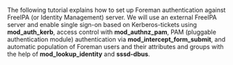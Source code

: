 
The following tutorial explains how to set up Foreman authentication against FreeIPA (or Identity Management) server. We will use an external FreeIPA server and enable single sign-on based on Kerberos-tickets using **mod_auth_kerb**, access control with **mod_authnz_pam**, PAM (pluggable authentication module) authentication via **mod_intercept_form_submit**, and automatic population of Foreman users and their attributes and groups with the help of **mod_lookup_identity** and **sssd-dbus**.

